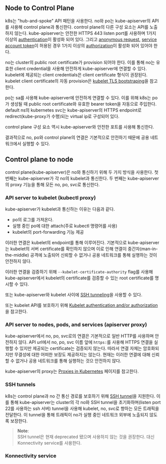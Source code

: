 ## Node to Control Plane
k8s는 "hub-and-spoke" API 패턴을 사용한다. no와 po는 kube-apiserver의 API를 사용해 control plane과 통신한다. control plane의 다른 구성 요소는 API를 노출하지 않는다. kube-apiserver는 안전한 HTTPS 443 listen port를 사용하며 1가지 이상의 [authentication](https://kubernetes.io/docs/reference/access-authn-authz/authentication/)이 활성화 되어 있다. 그리고 [anonymous request](https://kubernetes.io/docs/reference/access-authn-authz/authentication/#anonymous-requests), [service account token](https://kubernetes.io/docs/reference/access-authn-authz/authentication/#service-account-tokens)이 허용된 경우 1가지 이상의 [authorization](https://kubernetes.io/docs/reference/access-authn-authz/authorization/)이 활성화 되어 있어야 한다.

no는 cluster의 public root certificate가 provision 되어야 한다. 이를 통해 no는 유효한 client credential을 사용해 안전하게 kube-apiserver에 연결할 수 있다. kubelet에 제공되는 client credentials은 client certificate 형식이 권장된다. kubelet client certificate의 자동 provision은 [kubelet TLS bootstraping](https://kubernetes.io/docs/reference/access-authn-authz/kubelet-tls-bootstrapping/)을 참고한다.

po는 sa를 사용해 kube-apiserver에 안전하게 연결할 수 있다. 이를 위해 k8s는 po가 생성될 때 public root certificate와 유효한 bearer token을 자동으로 주입한다. default ns의 kubernetes svc는 kube-apiserver의 HTTPS endpoint로 redirect(kube-proxy가 수행)되는 virtual ip로 구성되어 있다.

control plane 구성 요소 역시 kube-apiserver와 안전한 포트를 사용해 통신한다.

결과적으로 no, po와 control plane의 연결은 기본적으로 안전하기 때문에 공용 네트워크에서 실행할 수 있다.

## Control plane to node
control plane(kube-apiserver)은 no와 통신하기 위해 두 가지 방식을 사용한다. 첫 번째는 kube-apiserver가 각 no의 kubelet과 통신한다. 두 번째는 kube-apiserver의 proxy 기능을 통해 모든 no, po, svc로 통신한다.

### API server to kubelet (kubectl proxy)
kube-apiserver가 kubelet과 통신하는 이유는 다음과 같다.
- po의 로그를 가져온다.
- 실행 중인 po에 대한 attach(주로 kubectl 명령어를 사용)
- kubelet의 port-forwarding 기능 제공

이러한 연결은 kubelet의 endpoint를 통해 이루어진다. 기본적으로 kube-apiserver는 kubelet의 서버 certificate를 확인하지 않으며 이로 인해 연결이 중간자(man-in-the-middle) 공격에 노출되어 신뢰할 수 없거나 공용 네트워크를 통해 실행하는 것이 안전하지 않다.

이러한 연결을 검증하기 위해 `--kubelet-certificate-authority` flag를 사용해 kube-apiserver에서 kubelet의 certificate를 검증할 수 있는 root certificate를 명시할 수 있다.

또는 kube-apiserver와 kubelet 사이에 [SSH tunneling](https://kubernetes.io/docs/concepts/architecture/control-plane-node-communication/#ssh-tunnels)을 사용할 수 있다.

또는 kubelet API를 보호하기 위해 [Kubelet authentication and/or authorization](https://kubernetes.io/docs/reference/access-authn-authz/kubelet-authn-authz/)을 참고한다.

### API server to nodes, pods, and services (apiserver proxy)
kube-apiserver에서 no, po, svc로의 연결은 기본적으로 일반 HTTP를 사용하며 안전하지 않다. API url에서 no, po, svc 이름 앞에 `https:`를 사용해 HTTPS 연결을 실행할 수 있지만 제공되는 certificate는 검증되지 않는다. 따라서 연결 자체는 암호화되지만 무결성에 대한 어떠한 보장도 제공하지는 않는다. 현재는 이러한 연결에 대해 신뢰할 수 없거나 공용 네트워크를 통해 실행하는 것으 안전하지 않다.

kube-apiserver의 proxy는 [Proxies in Kubernetes](https://kubernetes.io/docs/concepts/cluster-administration/proxies/) 페이지를 참고한다.

### SSH tunnels
k8s는 control plane과 no 간 통신 경로를 보호하기 위해 [SSH tunnel](https://www.ssh.com/academy/ssh/tunneling)을 지원한다. 이를 통해 kube-apiserver는 cluster의 각 no와 SSH tunnel을 초기화하며(listen port 22를 사용하는 ssh 서버) tunnel을 사용해 kubelet, no, svc로 향하는 모든 트래픽을 전달한다. 이 tunnel을 통해 트래픽이 no가 실행 중인 네트워크 외부에 노출되지 않도록 보장한다.

> **Note**:  
> SSH tunnel은 현재 deprecated 됐으며 사용하지 않는 것을 권장한다. 대신 Konnectivity service를 사용한다.

### Konnectivity service